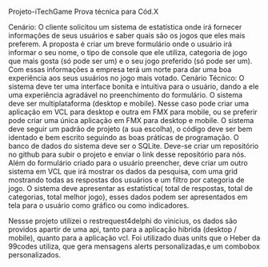 Projeto-iTechGame
Prova técnica para Cód.X

Cenário: O cliente solicitou um sistema de estatística onde irá fornecer informações de seus usuários e saber quais são os jogos que eles mais preferem. A proposta é criar um breve formulário onde o usuário irá informar o seu nome, o tipo de console que ele utiliza, categoria de jogo que mais gosta (só pode ser um) e o seu jogo preferido (só pode ser um). Com essas informações a empresa terá um norte para dar uma boa experiência aos seus usuários no jogo mais votado. Cenário Técnico: O sistema deve ter uma interface bonita e intuitiva para o usuário, dando a ele uma experiência agradável no preenchimento do formulário. O sistema deve ser multiplataforma (desktop e mobile). Nesse caso pode criar uma aplicação em VCL para desktop e outra em FMX para mobile, ou se preferir pode criar uma única aplicação em FMX para desktop e mobile. O sistema deve seguir um padrão de projeto (a sua escolha), o código deve ser bem identado e bem escrito seguindo as boas práticas de programação. O banco de dados do sistema deve ser o SQLite. Deve-se criar um repositório no github para subir o projeto e enviar o link desse repositório para nós. Além do formulário criado para o usuário preencher, deve criar um outro sistema em VCL que irá mostrar os dados da pesquisa, com uma grid mostrando todas as respostas dos usuários e um filtro por categoria de jogo. O sistema deve apresentar as estatística( total de respostas, total de categorias, total melhor jogo), esses dados podem ser apresentados em tela para o usuário como gráfico ou como indicadores.

Nessse projeto utilizei o restrequest4delphi do vinicius, os dados são providos apartir de uma api, tanto para a aplicação hibrida (desktop / mobile), quanto para a aplicação vcl. Foi utilizado duas units que o Heber da 99codes utiliza, que gera mensagens alerts personalizadas,e um combobox personalizados.

